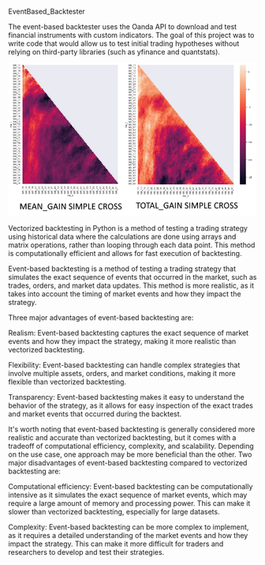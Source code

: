 EventBased_Backtester
 
The event-based backtester uses the Oanda API to download and test financial instruments with custom indicators. The goal of this project was to write code that would allow us to test initial trading hypotheses without relying on third-party libraries (such as yfinance and quantstats).

![png](https://github.com/gamaiun/EventBased_Backtester/blob/main/example.png)

Vectorized backtesting in Python is a method of testing a trading strategy using historical data where the calculations are done using arrays and matrix operations, rather than looping through each data point. This method is computationally efficient and allows for fast execution of backtesting.

Event-based backtesting is a method of testing a trading strategy that simulates the exact sequence of events that occurred in the market, such as trades, orders, and market data updates. This method is more realistic, as it takes into account the timing of market events and how they impact the strategy.


Three major advantages of event-based backtesting are:

Realism: Event-based backtesting captures the exact sequence of market events and how they impact the strategy, making it more realistic than vectorized backtesting.

Flexibility: Event-based backtesting can handle complex strategies that involve multiple assets, orders, and market conditions, making it more flexible than vectorized backtesting.

Transparency: Event-based backtesting makes it easy to understand the behavior of the strategy, as it allows for easy inspection of the exact trades and market events that occurred during the backtest.

It's worth noting that event-based backtesting is generally considered more realistic and accurate than vectorized backtesting, but it comes with a tradeoff of computational efficiency, complexity, and scalability. Depending on the use case, one approach may be more beneficial than the other. Two major disadvantages of event-based backtesting compared to vectorized backtesting are:

Computational efficiency: Event-based backtesting can be computationally intensive as it simulates the exact sequence of market events, which may require a large amount of memory and processing power. This can make it slower than vectorized backtesting, especially for large datasets.

Complexity: Event-based backtesting can be more complex to implement, as it requires a detailed understanding of the market events and how they impact the strategy. This can make it more difficult for traders and researchers to develop and test their strategies.
